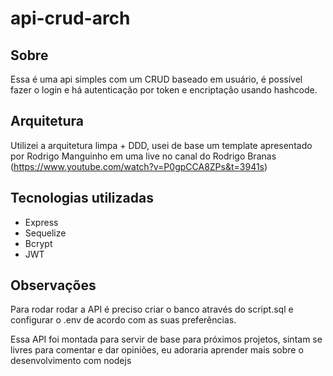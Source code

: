 # api-crud-arch

## Sobre

Essa é uma api simples com um CRUD baseado em usuário, é possível fazer o login e há autenticação por token e encriptação usando hashcode.

## Arquitetura

Utilizei a arquitetura limpa + DDD, usei de base um template apresentado por Rodrigo Manguinho em uma live no canal do Rodrigo Branas (https://www.youtube.com/watch?v=P0gpCCA8ZPs&t=3941s)

## Tecnologias utilizadas

- Express
- Sequelize
- Bcrypt
- JWT

## Observações

Para rodar rodar a API é preciso criar o banco através do script.sql e configurar o .env de acordo com as suas preferências.

Essa API foi montada para servir de base para próximos projetos, sintam se livres para comentar e dar opiniões, eu adoraria aprender mais sobre o desenvolvimento com nodejs
